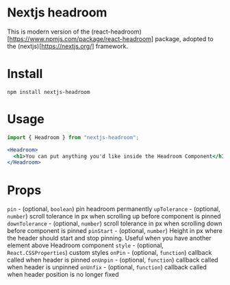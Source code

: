 # Nextjs headroom

This is modern version of the (react-headroom)[https://www.npmjs.com/package/react-headroom] package, adopted to the (nextjs)[https://nextjs.org/] framework.

# Install

`npm install nextjs-headroom`

# Usage

```jsx
import { Headroom } from "nextjs-headroom";

<Headroom>
  <h1>You can put anything you'd like inside the Headroom Component</h1>
</Headroom>
```

# Props

`pin` - (optional, `boolean`) pin headroom permanently
`upTolerance` - (optional, `number`) scroll tolerance in px when scrolling up before component is pinned
`downTolerance` - (optional, `number`) scroll tolerance in px when scrolling down before component is pinned
`pinStart` - (optional, `number`) Height in px where the header should start and stop pinning. Useful when you have another element above Headroom component
`style` - (optional, `React.CSSProperties`) custom styles
`onPin` -  (optional, `function`) callback called when header is pinned
`onUnpin` -  (optional, `function`) callback called when header is unpinned
`onUnfix` - (optional, `function`) callback called when header position is no longer fixed